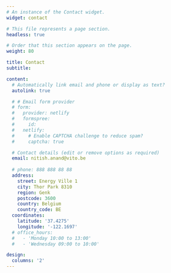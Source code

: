 ```yaml
---
# An instance of the Contact widget.
widget: contact

# This file represents a page section.
headless: true

# Order that this section appears on the page.
weight: 80

title: Contact
subtitle:

content:
  # Automatically link email and phone or display as text?
  autolink: true

  # # Email form provider
  # form:
  #   provider: netlify
  #   formspree:
  #     id:
  #   netlify:
  #     # Enable CAPTCHA challenge to reduce spam?
  #     captcha: true

  # Contact details (edit or remove options as required)
  email: nitish.anand@vito.be
  
  # phone: 888 888 88 88
  address:
    street: Energy Ville 1
    city: Thor Park 8310
    region: Genk 
    postcode: 3600
    country: Belgium
    country_code: BE
  coordinates:
    latitude: '37.4275'
    longitude: '-122.1697'
  # office_hours:
  #   - 'Monday 10:00 to 13:00'
  #   - 'Wednesday 09:00 to 10:00'

design:
  columns: '2'
---
```

